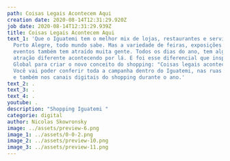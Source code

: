 ```yaml
---
path: Coisas Legais Acontecem Aqui
creation date: 2020-08-14T12:31:29.920Z
job date: 2020-08-14T12:31:29.939Z
title: Coisas Legais Acontecem Aqui
text_1: 'Que o Iguatemi tem o melhor mix de lojas, restaurantes e serviços de
  Porto Alegre, todo mundo sabe. Mas a variedade de feiras, exposições e outros
  eventos também tem atraído muita gente. Todos os dias do ano, tem alguma
  atração diferente acontecendo por lá. E foi esse diferencial que inspirou a
  Global para criar o novo conceito do shopping: "Coisas legais acontecem aqui".
  Você vai poder conferir toda a campanha dentro do Iguatemi, nas ruas da cidade
  e também nos canais digitais do shopping durante o ano.'
text_2: .
text_3: .
text_4: .
youtube: .
description: "Shopping Iguatemi "
categorie: digital
author: Nicolas Skowronsky
image: ../assets/preview-6.png
image_1: ../assets/0-0-2.png
image_2: ../assets/preview-10.png
image_3: ../assets/preview-11.png
---
```

